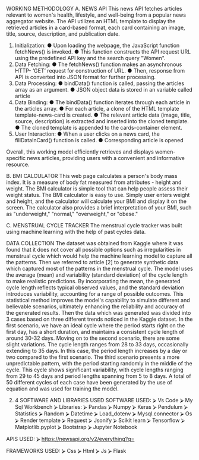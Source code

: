 WORKING METHODOLOGY
A.	NEWS API
This news API fetches articles relevant to women's health, lifestyle, and well-being from a popular news aggregator website.
The API utilizes an HTML template to display the retrieved articles in a card-based format, each card containing an image, title, source, description, and publication date.

1.	Initialization:
●	Upon loading the webpage, the JavaScript function fetchNews() is invoked.
●	This function constructs the API request URL using the predefined API key and the search query "Women".
2.	Data Fetching:
●	The fetchNews() function makes an asynchronous HTTP- ‘GET’ request for construction of URL.
●	Then, response from API is converted into JSON format for further processing.
3.	Data Processing:
●	bindData() function is called, passing the articles array as an argument.
●	JSON object data is stored in an variable called article
4.	Data Binding:
●	The bindData() function iterates through each article in the articles array.
●	For each article, a clone of the HTML template template-news-card is created.
●	The relevant article data (image, title, source, description) is extracted and inserted into the cloned template.
●	The cloned template is appended to the cards-container element.
5.	User Interaction:
●	When a user clicks on a news card, the fillDataInCard() function is called.
●	Corresponding article is opened

Overall, this working model efficiently retrieves and displays women-specific news articles, providing users with a convenient and informative resource.

B.	BMI CALCULATOR
This web page calculates a person's body mass index. It is a measure of body fat measured from attributes - height and weight. The BMI calculator is simple tool that can help people assess their weight status.
The BMI calculator is easy to use. Simply user enters weight and height, and the calculator will calculate your BMI and display it on the screen. The calculator also provides a brief interpretation of your BMI,
such as "underweight," "normal," "overweight," or "obese."

C.	MENSTRUAL CYCLE TRACKER
The menstrual cycle tracker was built using machine learning with the help of past cycles data.

DATA COLLECTION
The dataset was obtained from Kaggle where it was found that it does not cover all possible options such as irregularities in menstrual cycle which would help the machine learning 
model to capture all the patterns. Then we referred to article [2] to generate synthetic data which captured most of the patterns in the menstrual cycle.
The model uses the average (mean) and variability (standard deviation) of the cycle length to make realistic predictions. By incorporating the mean, the generated cycle length reflects typical observed values, 
and the standard deviation introduces variability, accounting for a range of possible outcomes. 
This statistical method improves the model's capability to simulate different and believable scenarios, ultimately enhancing the reliability and accuracy of the generated results. 
Then the data which was generated was divided into 3 cases based on three different trends noticed in the Kaggle dataset.
In the first scenario, we have an ideal cycle where the period starts right on the first day, has a short duration, and maintains a consistent cycle length of around 30-32 days.
Moving on to the second scenario, there are some slight variations. The cycle length ranges from 28 to 33 days, occasionally extending to 35 days. In this case, the period length increases by a day or two compared to the first scenario.
The third scenario presents a more unpredictable pattern, with the period starting randomly in the middle of the cycle. This cycle shows significant variability, with cycle lengths ranging from 29 to 45 days
and period lengths spanning from 5 to 8 days.
A total of 50 different cycles of each case have been generated by the use of equation and was used for training the model.


2. 4 SOFTWARE AND LIBRARIES USED
SOFTWARE USED: 
⮚	Vs Code
⮚	My Sql Workbench
⮚	Libraries:
⮚	Pandas
⮚	Numpy
⮚	Keras
⮚	Pendulum
⮚	Statistics
⮚	Random
⮚	Datetime
⮚	Load_dotenv
⮚	Mysql.connector
⮚	Os
⮚	Render template
⮚	Request
⮚	Jsonify
⮚	Scikit learn
⮚	Tensorflow
⮚	Matplotlib.pyplot
⮚	Bootstrap
⮚	Jupyter Notebook 


APIS USED:
⮚	https://newsapi.org/v2/everything?q=

FRAMEWORKS USED:
⮚	Css 
⮚	Html
⮚	Js 
⮚	Flask
